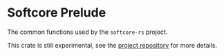 # Softcore Prelude

The common functions used by the `softcore-rs` project.

This crate is still experimental, see the [project repository](https://github.com/CharlyCst/softcore-rs) for more details.
